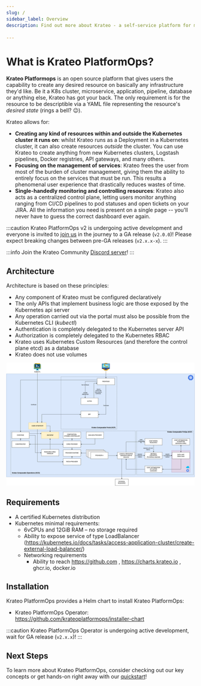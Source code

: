 ```yaml
---
slug: /
sidebar_label: Overview
description: Find out more about Krateo - a self-service platform for multi-cloud native resources based on Kubernetes

---
```


# What is Krateo PlatformOps?

**Krateo Platformops** is an open source platform that gives users the capability to create any desired resource on basically any infrastructure they'd like. Be it a K8s cluster, microservice, application, pipeline, database or anything else, Krateo has got your back. The only requirement is for the resource to be descriptible via a YAML file representing the resource's _desired state_ (rings a bell? 😉).

Krateo allows for:

- **Creating any kind of resources within and outside the Kubernetes cluster it runs on**: whilst Krateo runs as a Deployment in a Kubernetes cluster, it can also create resources _outside_ the cluster. You can use Krateo to create anything from new Kubernetes clusters, Logstash pipelines, Docker registries, API gateways, and many others.
- **Focusing on the management of services**: Krateo frees the user from most of the burden of cluster management, giving them the ability to entirely focus on the services that must be run. This results a phenomenal user experience that drastically reduces wastes of time.
- **Single-handedly monitoring and controlling resources**: Krateo also acts as a centralized control plane, letting users monitor anything ranging from CI/CD pipelines to pod statuses and open tickets on your JIRA. All the information you need is present on a single page -- you'll never have to guess the correct dashboard ever again.

:::caution
Krateo PlatformOps v2 is undergoing active development and everyone is invited to [join us](https://github.com/krateoplatformops/krateo) in the journey to a GA release (`v2.0.0`)! Please expect breaking changes between pre-GA releases (`v2.x.x-x`).
:::

:::info
Join the Krateo Community [Discord server](https://discord.gg/sjca4QvVTa)!
:::


## Architecture

Architecture is based on these principles:
* Any component of Krateo must be configured declaratively
* The only APIs that implement business logic are those exposed by the Kubernetes api server
* Any operation carried out via the portal must also be possible from the Kubernetes CLI (_kubectl_)
* Authentication is completely delegated to the Kubernetes server API
* Authorization is completely delegated to the Kubernetes RBAC
* Krateo uses Kubernetes Custom Resources (and therefore the control plane etcd) as a database
* Krateo does not use volumes

![Architecture](../static/img/krateo-architecture.png)

## Requirements

* A certified Kubernetes distribution
* Kubernetes minimal requirements:
  * 6vCPUs and 12GiB RAM – no storage required
  * Ability to expose service of type LoadBalancer (https://kubernetes.io/docs/tasks/access-application-cluster/create-external-load-balancer/)
  * Networking requirements
    * Ability to reach https://github.com , https://charts.krateo.io , ghcr.io, docker.io

## Installation

Krateo PlatformOps provides a Helm chart to install Krateo PlatformOps:
* Krateo PlatformOps Operator: https://github.com/krateoplatformops/installer-chart

:::caution
Krateo PlatformOps Operator is undergoing active development, wait for GA release (`v2.x.x`)!
:::

## Next Steps

To learn more about Krateo PlatformOps, consider checking out our key concepts or get hands-on right away with our
[quickstart](./quickstart)!
